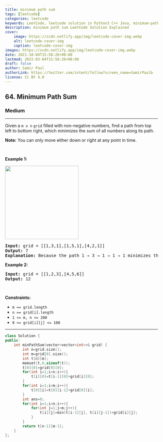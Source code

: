 ```yaml
---
title: minimum path sum
tags: [leetcode]
categories: leetcode
keywords: LeetCode, leetcode solution in Python3 C++ Java, minimum-path-sum solution
description: minimum path sum LeetCode Solution Explained
cover:
    image: https://scdn.netlify.app/img/leetcode-cover-img.webp
    alt: leetcode-cover-img
    caption: leetcode-cover-img
images: https://scdn.netlify.app/img/leetcode-cover-img.webp
date: 2021-10-04T15:58:26+08:00
lastmod: 2022-03-04T15:58:26+08:00
draft: false
author: Samir Paul
authorLink: https://twitter.com/intent/follow?screen_name=SamirPaulb
license: CC BY 4.0
---
```



<h2>64. Minimum Path Sum</h2><h3>Medium</h3><hr><div><p>Given a <code>m x n</code> <code>grid</code> filled with non-negative numbers, find a path from top left to bottom right, which minimizes the sum of all numbers along its path.</p>

<p><strong>Note:</strong> You can only move either down or right at any point in time.</p>

<p>&nbsp;</p>
<p><strong>Example 1:</strong></p>
<img alt="" src="https://assets.leetcode.com/uploads/2020/11/05/minpath.jpg" style="width: 242px; height: 242px;">
<pre><strong>Input:</strong> grid = [[1,3,1],[1,5,1],[4,2,1]]
<strong>Output:</strong> 7
<strong>Explanation:</strong> Because the path 1 → 3 → 1 → 1 → 1 minimizes the sum.
</pre>

<p><strong>Example 2:</strong></p>

<pre><strong>Input:</strong> grid = [[1,2,3],[4,5,6]]
<strong>Output:</strong> 12
</pre>

<p>&nbsp;</p>
<p><strong>Constraints:</strong></p>

<ul>
	<li><code>m == grid.length</code></li>
	<li><code>n == grid[i].length</code></li>
	<li><code>1 &lt;= m, n &lt;= 200</code></li>
	<li><code>0 &lt;= grid[i][j] &lt;= 100</code></li>
</ul>
</div>

---




```cpp
class Solution {
public:
    int minPathSum(vector<vector<int>>& grid) {
        int n=grid.size();
        int m=grid[0].size();
        int t[n][m];
        memset(t,0,sizeof(t));
        t[0][0]=grid[0][0];
        for(int i=1;i<n;i++){
            t[i][0]=t[i-1][0]+grid[i][0];
        }
        for(int i=1;i<m;i++){
            t[0][i]=t[0][i-1]+grid[0][i];
        }
        int ans=0;
        for(int i=1;i<n;i++){
            for(int j=1;j<m;j++){
                t[i][j]=min(t[i-1][j], t[i][j-1])+grid[i][j];
            }
        }
        return t[n-1][m-1];
    }
};
```
